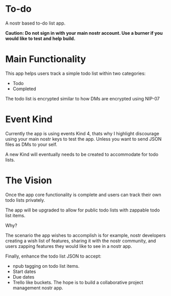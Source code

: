 # To-do
A nostr based to-do list app.

**Caution: Do not sign in with your main nostr account. Use a burner if you would like to test and help build.**

# Main Functionality
This app helps users track a simple todo list within two categories:
- Todo
- Completed

The todo list is encrypted similar to how DMs are encrypted using NIP-07

# Event Kind
Currently the app is using events Kind 4, thats why I highlight discourage using your main nostr keys to test the app. Unless you want to send JSON files as DMs to your self.

A new Kind will eventually needs to be created to accommodate for todo lists.

# The Vision
Once the app core functionality is complete and users can track their own todo lists privately.

The app will be upgraded to allow for public todo lists with zappable todo list items. 

Why?

The scenario the app wishes to accomplish is for example, nostr developers creating a wish list of features, sharing it with the nostr community, and users zapping features they would like to see in a nostr app.

Finally, enhance the todo list JSON to accept:
- npub tagging on todo list items. 
- Start dates
- Due dates
- Trello like buckets.
The hope is to build a collaborative project management nostr app.